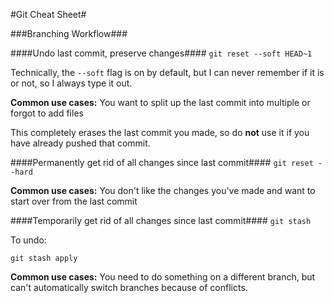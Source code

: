 #Git Cheat Sheet#


###Branching Workflow###





####Undo last commit, preserve changes####
`git reset --soft HEAD~1`

Technically, the `--soft` flag is on by default, but I can never remember if it is or not, so I always type it out.

**Common use cases:** You want to split up the last commit into multiple or forgot to add files

This completely erases the last commit you made, so do **not** use it if you have already pushed that commit.


####Permanently get rid of all changes since last commit####
`git reset --hard`

**Common use cases:** You don't like the changes you've made and want to start over from the last commit

####Temporarily get rid of all changes since last commit####
`git stash`

To undo:

`git stash apply`

**Common use cases:** You need to do something on a different branch, but can't automatically switch branches because of conflicts.